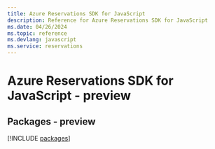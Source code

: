 ```yaml
---
title: Azure Reservations SDK for JavaScript
description: Reference for Azure Reservations SDK for JavaScript
ms.date: 04/26/2024
ms.topic: reference
ms.devlang: javascript
ms.service: reservations
---
```

# Azure Reservations SDK for JavaScript - preview
## Packages - preview
[!INCLUDE [packages](reservations-index.md)]